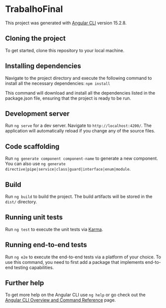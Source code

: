 # TrabalhoFinal

This project was generated with [Angular CLI](https://github.com/angular/angular-cli) version 15.2.8.

## Cloning the project

To get started, clone this repository to your local machine.

## Installing dependencies

Navigate to the project directory and execute the following command to install all the necessary dependencies: `npm install`

This command will download and install all the dependencies listed in the package.json file, ensuring that the project is ready to be run.

## Development server

Run `ng serve` for a dev server. Navigate to `http://localhost:4200/`. The application will automatically reload if you change any of the source files.

## Code scaffolding

Run `ng generate component component-name` to generate a new component. You can also use `ng generate directive|pipe|service|class|guard|interface|enum|module`.

## Build

Run `ng build` to build the project. The build artifacts will be stored in the `dist/` directory.

## Running unit tests

Run `ng test` to execute the unit tests via [Karma](https://karma-runner.github.io).

## Running end-to-end tests

Run `ng e2e` to execute the end-to-end tests via a platform of your choice. To use this command, you need to first add a package that implements end-to-end testing capabilities.

## Further help

To get more help on the Angular CLI use `ng help` or go check out the [Angular CLI Overview and Command Reference](https://angular.io/cli) page.
